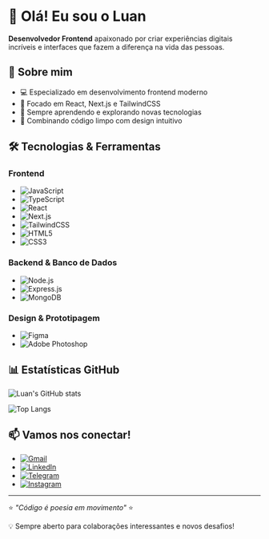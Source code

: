 # 👋 Olá! Eu sou o Luan

**Desenvolvedor Frontend** apaixonado por criar experiências digitais incríveis e interfaces que fazem a diferença na vida das pessoas.

## 🚀 Sobre mim

* 💻 Especializado em desenvolvimento frontend moderno
* 🎯 Focado em React, Next.js e TailwindCSS
* 🌱 Sempre aprendendo e explorando novas tecnologias
* 🎨 Combinando código limpo com design intuitivo

## 🛠️ Tecnologias & Ferramentas

### Frontend
* ![JavaScript](https://img.shields.io/badge/JavaScript-F7DF1E?style=for-the-badge&logo=javascript&logoColor=black)
* ![TypeScript](https://img.shields.io/badge/TypeScript-007ACC?style=for-the-badge&logo=typescript&logoColor=white)
* ![React](https://img.shields.io/badge/React-20232A?style=for-the-badge&logo=react&logoColor=61DAFB)
* ![Next.js](https://img.shields.io/badge/Next.js-000000?style=for-the-badge&logo=next.js&logoColor=white)
* ![TailwindCSS](https://img.shields.io/badge/Tailwind_CSS-38B2AC?style=for-the-badge&logo=tailwind-css&logoColor=white)
* ![HTML5](https://img.shields.io/badge/HTML5-E34F26?style=for-the-badge&logo=html5&logoColor=white)
* ![CSS3](https://img.shields.io/badge/CSS3-1572B6?style=for-the-badge&logo=css3&logoColor=white)

### Backend & Banco de Dados
* ![Node.js](https://img.shields.io/badge/Node.js-43853D?style=for-the-badge&logo=node.js&logoColor=white)
* ![Express.js](https://img.shields.io/badge/Express.js-404D59?style=for-the-badge)
* ![MongoDB](https://img.shields.io/badge/MongoDB-4EA94B?style=for-the-badge&logo=mongodb&logoColor=white)

### Design & Prototipagem
* ![Figma](https://img.shields.io/badge/Figma-F24E1E?style=for-the-badge&logo=figma&logoColor=white)
* ![Adobe Photoshop](https://img.shields.io/badge/Adobe%20Photoshop-31A8FF?style=for-the-badge&logo=Adobe%20Photoshop&logoColor=black)

## 📊 Estatísticas GitHub

![Luan's GitHub stats](https://github-readme-stats.vercel.app/api?username=seu-usuario&show_icons=true&theme=dark&count_private=true)

![Top Langs](https://github-readme-stats.vercel.app/api/top-langs/?username=seu-usuario&layout=compact&theme=dark)


## 📫 Vamos nos conectar!

* [![Gmail](https://img.shields.io/badge/Gmail-D14836?style=for-the-badge&logo=gmail&logoColor=white)](mailto:lfcampos.eab@gmail.com)
* [![LinkedIn](https://img.shields.io/badge/LinkedIn-0077B5?style=for-the-badge&logo=linkedin&logoColor=white)](https://www.linkedin.com/in/luanfc/)
* [![Telegram](https://img.shields.io/badge/Telegram-2CA5E0?style=for-the-badge&logo=telegram&logoColor=white)](https://t.me/luanfcampos)
* [![Instagram](https://img.shields.io/badge/Instagram-E4405F?style=for-the-badge&logo=instagram&logoColor=white)](https://instagram.com/lfcampos.raw)

---

⭐ *"Código é poesia em movimento"* ⭐

💡 Sempre aberto para colaborações interessantes e novos desafios!
